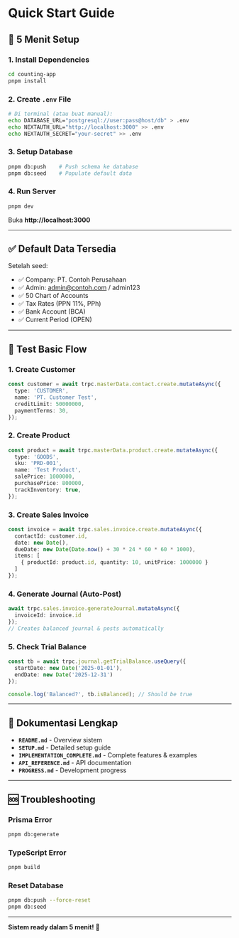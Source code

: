 # Quick Start Guide

## 🚀 5 Menit Setup

### 1. Install Dependencies
```bash
cd counting-app
pnpm install
```

### 2. Create `.env` File
```bash
# Di terminal (atau buat manual):
echo DATABASE_URL="postgresql://user:pass@host/db" > .env
echo NEXTAUTH_URL="http://localhost:3000" >> .env
echo NEXTAUTH_SECRET="your-secret" >> .env
```

### 3. Setup Database
```bash
pnpm db:push    # Push schema ke database
pnpm db:seed    # Populate default data
```

### 4. Run Server
```bash
pnpm dev
```

Buka **http://localhost:3000**

---

## ✅ Default Data Tersedia

Setelah seed:
- ✅ Company: PT. Contoh Perusahaan
- ✅ Admin: admin@contoh.com / admin123
- ✅ 50 Chart of Accounts
- ✅ Tax Rates (PPN 11%, PPh)
- ✅ Bank Account (BCA)
- ✅ Current Period (OPEN)

---

## 🎯 Test Basic Flow

### 1. Create Customer
```typescript
const customer = await trpc.masterData.contact.create.mutateAsync({
  type: 'CUSTOMER',
  name: 'PT. Customer Test',
  creditLimit: 50000000,
  paymentTerms: 30,
});
```

### 2. Create Product
```typescript
const product = await trpc.masterData.product.create.mutateAsync({
  type: 'GOODS',
  sku: 'PRD-001',
  name: 'Test Product',
  salePrice: 1000000,
  purchasePrice: 800000,
  trackInventory: true,
});
```

### 3. Create Sales Invoice
```typescript
const invoice = await trpc.sales.invoice.create.mutateAsync({
  contactId: customer.id,
  date: new Date(),
  dueDate: new Date(Date.now() + 30 * 24 * 60 * 60 * 1000),
  items: [
    { productId: product.id, quantity: 10, unitPrice: 1000000 }
  ]
});
```

### 4. Generate Journal (Auto-Post)
```typescript
await trpc.sales.invoice.generateJournal.mutateAsync({
  invoiceId: invoice.id
});
// Creates balanced journal & posts automatically
```

### 5. Check Trial Balance
```typescript
const tb = await trpc.journal.getTrialBalance.useQuery({
  startDate: new Date('2025-01-01'),
  endDate: new Date('2025-12-31')
});

console.log('Balanced?', tb.isBalanced); // Should be true
```

---

## 📖 Dokumentasi Lengkap

- **`README.md`** - Overview sistem
- **`SETUP.md`** - Detailed setup guide
- **`IMPLEMENTATION_COMPLETE.md`** - Complete features & examples
- **`API_REFERENCE.md`** - API documentation
- **`PROGRESS.md`** - Development progress

---

## 🆘 Troubleshooting

### Prisma Error
```bash
pnpm db:generate
```

### TypeScript Error
```bash
pnpm build
```

### Reset Database
```bash
pnpm db:push --force-reset
pnpm db:seed
```

---

**Sistem ready dalam 5 menit!** 🎉

